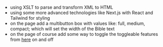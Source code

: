 - using XSLT to parse and transform XML to HTML
- using some more advanced technologies like Next.js with React and Tailwind for styling
- on the page add a multibutton box with values like: full, medium, compact; which will set the width of the Bible text
- on the page of course add some way to toggle the toggleable features from [here](./Planning%20out%20the%20XML%20schema.md) on and off
